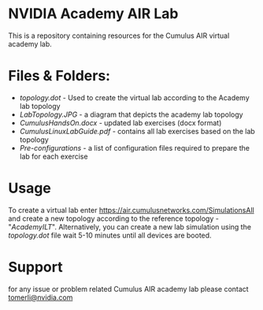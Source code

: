# NVIDIA Academy AIR Lab
This is a repository containing resources for the Cumulus AIR virtual academy lab.

# Files & Folders:
 
- *topology.dot* - Used to create the virtual lab according to the Academy lab topology
- *LabTopology.JPG* - a diagram that depicts the academy lab topology
- *CumulusHandsOn.docx* - updated lab exercises (docx format) 
- *CumulusLinuxLabGuide.pdf* - contains all lab exercises based on the lab topology
- *Pre-configurations* - a list of configuration files required to prepare the lab for each exercise

# Usage

To create a virtual lab enter https://air.cumulusnetworks.com/SimulationsAll
and create a new topology according to the reference topology - "*AcademyILT*".
Alternatively, you can create a new lab simulation using the *topology.dot* file
wait 5-10 minutes until all devices are booted.

# Support

for any issue or problem related Cumulus AIR academy lab please contact tomerli@nvidia.com
 
